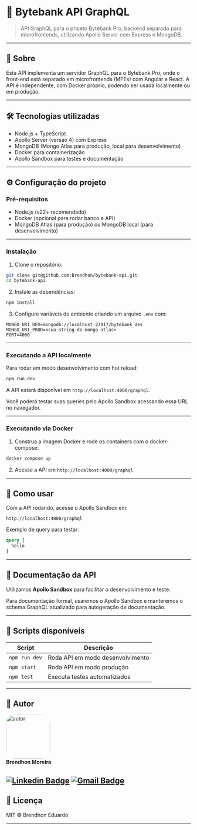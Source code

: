 # 🚀 Bytebank API GraphQL

> API GraphQL para o projeto Bytebank Pro, backend separado para microfrontends, utilizando Apollo Server com Express e MongoDB.

---

## 📖 Sobre

Esta API implementa um servidor GraphQL para o Bytebank Pro, onde o front-end está separado em microfrontends (MFEs) com Angular e React. A API é independente, com Docker próprio, podendo ser usada localmente ou em produção.

---

## 🛠 Tecnologias utilizadas

* Node.js + TypeScript
* Apollo Server (versão 4) com Express
* MongoDB (Mongo Atlas para produção, local para desenvolvimento)
* Docker para containerização
* Apollo Sandbox para testes e documentação

---

## ⚙️ Configuração do projeto

### Pré-requisitos

* Node.js (v22+ recomendado)
* Docker (opcional para rodar banco e API)
* MongoDB Atlas (para produção) ou MongoDB local (para desenvolvimento)

---

### Instalação

1. Clone o repositório:

```bash
git clone git@github.com:Brendhon/bytebank-api.git
cd bytebank-api
```

2. Instale as dependências:

```bash
npm install
```

3. Configure variáveis de ambiente criando um arquivo `.env` com:

```env
MONGO_URI_DEV=mongodb://localhost:27017/bytebank_dev
MONGO_URI_PROD=<sua-string-do-mongo-atlas>
PORT=4000
```

---

### Executando a API localmente

Para rodar em modo desenvolvimento com hot reload:

```bash
npm run dev
```

A API estará disponível em `http://localhost:4000/graphql`.

Você poderá testar suas queries pelo Apollo Sandbox acessando essa URL no navegador.

---

### Executando via Docker

1. Construa a imagem Docker e rode os containers com o docker-compose:

```bash
docker compose up
```
2. Acesse a API em `http://localhost:4000/graphql`.

---

## 🚀 Como usar

Com a API rodando, acesse o Apollo Sandbox em:

```
http://localhost:4000/graphql
```

Exemplo de query para testar:

```graphql
query {
  hello
}
```

---

## 📑 Documentação da API

Utilizamos **Apollo Sandbox** para facilitar o desenvolvimento e teste.

Para documentação formal, usaremos o Apollo Sandbox e manteremos o schema GraphQL atualizado para autogeração de documentação.

---

## 🧰 Scripts disponíveis

| Script        | Descrição                        |
| ------------- | -------------------------------- |
| `npm run dev` | Roda API em modo desenvolvimento |
| `npm start`   | Roda API em modo produção        |
| `npm test`    | Executa testes automatizados     |

---

## 👥 Autor
<img style="border-radius: 20%;" src="https://avatars1.githubusercontent.com/u/52840078?s=400&u=67bc81db89b5abf12cf592e0c610426afd3a02f4&v=4" width="120px;" alt="autor"/><br>
**Brendhon Moreira**

[![Linkedin Badge](https://img.shields.io/badge/-Brendhon-blue?style=flat-square&logo=Linkedin&logoColor=white&link=https://www.linkedin.com/in/brendhon-moreira)](https://www.linkedin.com/in/brendhon-moreira)
[![Gmail Badge](https://img.shields.io/badge/-brendhon.e.c.m@gmail.com-c14438?style=flat-square&logo=Gmail&logoColor=white&link=mailto:brendhon.e.c.m@gmail.com)](mailto:brendhon.e.c.m@gmail.com)
---

## 📄 Licença

MIT © Brendhon Eduardo

---

